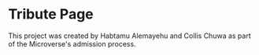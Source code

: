 # Tribute Page

This project was created by Habtamu Alemayehu and Collis Chuwa as part of the Microverse's admission process.
